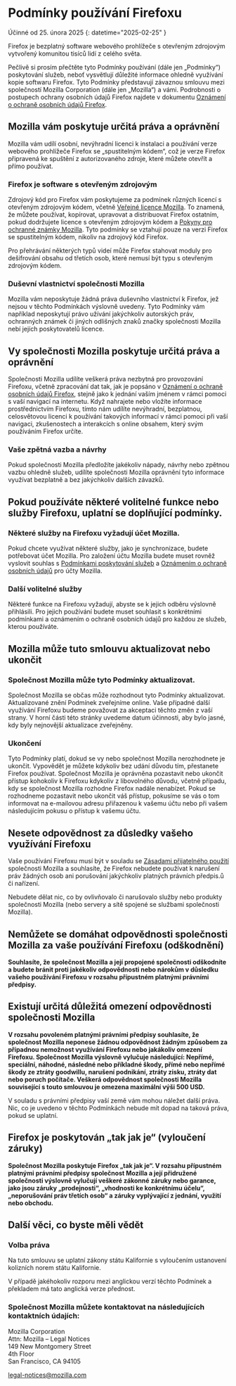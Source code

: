 ﻿# Podmínky používání Firefoxu

Účinné od 25. února 2025
{: datetime="2025-02-25" }

Firefox je bezplatný software webového prohlížeče s otevřeným zdrojovým vytvořený komunitou tisíců lidí z celého světa.

Pečlivě si prosím přečtěte tyto Podmínky používání (dále jen „Podmínky“) poskytování služeb, neboť vysvětlují důležité informace ohledně využívání kopie softwaru Firefox. Tyto Podmínky představují závaznou smlouvu mezi společností Mozilla Corporation (dále jen „Mozilla“) a vámi. Podrobnosti o postupech ochrany osobních údajů Firefox najdete v dokumentu [Oznámení o ochraně osobních údajů Firefox](https://www.mozilla.org/privacy/firefox/#notice).

## Mozilla vám poskytuje určitá práva a oprávnění

Mozilla vám udílí osobní, nevýhradní licenci k instalaci a používání verze webového prohlížeče Firefox se „spustitelným kódem“, což je verze Firefox připravená ke spuštění z autorizovaného zdroje, které můžete otevřít a přímo používat.

### Firefox je software s otevřeným zdrojovým

Zdrojový kód pro Firefox vám poskytujeme za podmínek různých licencí s otevřeným zdrojovým kódem, včetně [Veřejné licence Mozilla](https://www.mozilla.org/MPL/). To znamená, že můžete používat, kopírovat, upravovat a distribuovat Firefox ostatním, pokud dodržujete licence s otevřeným zdrojovým kódem a [Pokyny pro ochranné známky Mozilla](https://www.mozilla.org/foundation/trademarks/policy/). Tyto podmínky se vztahují pouze na verzi Firefox se spustitelným kódem, nikoliv na zdrojový kód Firefox.

Pro přehrávání některých typů videí může Firefox stahovat moduly pro dešifrování obsahu od třetích osob, které nemusí být typu s otevřeným zdrojovým kódem.

### Duševní vlastnictví společnosti Mozilla

Mozilla vám neposkytuje žádná práva duševního vlastnictví k Firefox, jež nejsou v těchto Podmínkách výslovně uvedeny. Tyto Podmínky vám například neposkytují právo užívání jakýchkoliv autorských práv, ochranných známek či jiných odlišných znaků značky společnosti Mozilla nebí jejích poskytovatelů licence.

## Vy společnosti Mozilla poskytuje určitá práva a oprávnění

Společnosti Mozilla udílíte veškerá práva nezbytná pro provozování Firefoxu, včetně zpracování dat tak, jak je popsáno v [Oznámení o ochraně osobních údajů Firefox](https://www.mozilla.org/privacy/firefox/#notice), stejně jako k jednání vaším jménem v rámci pomoci s vaší navigací na internetu. Když nahrajete nebo vložíte informace prostřednictvím Firefoxu, tímto nám udílíte nevýhradní, bezplatnou, celosvětovou licenci k používání takových informací v rámci pomoci při vaší navigaci, zkušenostech a interakcích s online obsahem, který svým používáním Firefox určíte.

### Vaše zpětná vazba a návrhy

Pokud společnosti Mozilla předložíte jakékoliv nápady, návrhy nebo zpětnou vazbu ohledně služeb, udílíte společnosti Mozilla oprávnění tyto informace využívat bezplatně a bez jakýchkoliv dalších závazků.

## Pokud používáte některé volitelné funkce nebo služby Firefoxu, uplatní se doplňující podmínky.

### Některé služby na Firefoxu vyžadují účet Mozilla.

Pokud chcete využívat některé služby, jako je synchronizace, budete potřebovat účet Mozilla. Pro založení účtu Mozilla budete muset rovněž vyslovit souhlas s [Podmínkami poskytování služeb](https://www.mozilla.org/about/legal/terms/services/) a [Oznámením o ochraně osobních údajů](https://www.mozilla.org/privacy/mozilla-accounts/) pro účty Mozilla.

### Další volitelné služby

Některé funkce na Firefoxu vyžadují, abyste se k jejich odběru výslovně přihlásili. Pro jejich používání budete muset souhlasit s konkrétními podmínkami a oznámením o ochraně osobních údajů pro každou ze služeb, kterou používáte.

## Mozilla může tuto smlouvu aktualizovat nebo ukončit

### Společnost Mozilla může tyto Podmínky aktualizovat.

Společnost Mozilla se občas může rozhodnout tyto Podmínky aktualizovat. Aktualizované znění Podmínek zveřejníme online. Vaše případné další využívání Firefoxu budeme považovat za akceptaci těchto změn z vaší strany. V horní části této stránky uvedeme datum účinnosti, aby bylo jasné, kdy byly nejnovější aktualizace zveřejněny.

### Ukončení

Tyto Podmínky platí, dokud se vy nebo společnost Mozilla nerozhodnete je ukončit. Vypovědět je můžete kdykoliv bez udání důvodu tím, přestanete Firefox používat. Společnost Mozilla je oprávněna pozastavit nebo ukončit přístup kohokoliv k Firefoxu kdykoliv z libovolného důvodu, včetně případu, kdy se společnost Mozilla rozhodne Firefox nadále nenabízet. Pokud se rozhodneme pozastavit nebo ukončit váš přístup, pokusíme se vás o tom informovat na e-mailovou adresu přiřazenou k vašemu účtu nebo při vašem následujícím pokusu o přístup k vašemu účtu.

## Nesete odpovědnost za důsledky vašeho využívání Firefoxu

Vaše používání Firefoxu musí být v souladu se [Zásadami přijatelného použití](https://www.mozilla.org/about/legal/acceptable-use/) společnosti Mozilla a souhlasíte, že Firefox nebudete používat k narušení práv žádných osob ani porušování jakýchkoliv platných právních předpis.ů či nařízení.

Nebudete dělat nic, co by ovlivňovalo či narušovalo služby nebo produkty společnosti Mozilla (nebo servery a sítě spojené se službami společnosti Mozilla).

## Nemůžete se domáhat odpovědnosti společnosti Mozilla za vaše používání Firefoxu (odškodnění)

**Souhlasíte, že společnost Mozilla a její propojené společnosti odškodníte a budete bránit proti jakékoliv odpovědnosti nebo nárokům v důsledku vašeho používání Firefoxu v rozsahu přípustném platnými právními předpisy.**

## Existují určitá důležitá omezení odpovědnosti společnosti Mozilla

**V rozsahu povoleném platnými právními předpisy souhlasíte, že společnost Mozilla neponese žádnou odpovědnost žádným způsobem za případnou nemožnost využívání Firefoxu nebo jakákoliv omezení Firefoxu. Společnost Mozilla výslovně vylučuje následující: Nepřímé, speciální, náhodné, následné nebo příkladné škody, přímé nebo nepřímé škody ze ztráty goodwillu, narušení podnikání, ztráty zisku, ztráty dat nebo poruch počítače. Veškerá odpovědnost společnosti Mozilla související s touto smlouvou je omezena maximální výši 500 USD.**

V souladu s právními předpisy vaší země vám mohou náležet další práva. Nic, co je uvedeno v těchto Podmínkách nebude mít dopad na taková práva, pokud se uplatní.

## Firefox je poskytován „tak jak je“ (vyloučení záruky)

**Společnost Mozilla poskytuje Firefox „tak jak je“. V rozsahu přípustném platnými právními předpisy společnost Mozilla a její přidružené společnosti výslovně vylučují veškeré zákonné záruky nebo garance, jako jsou záruky „prodejnosti“, „vhodnosti ke konkrétnímu účelu“, „neporušování práv třetích osob“ a záruky vyplývající z jednání, využití nebo obchodu.**

## Další věci, co byste měli vědět

### Volba práva

Na tuto smlouvu se uplatní zákony státu Kalifornie s vyloučením ustanovení kolizních norem státu Kalifornie.

V případě jakéhokoliv rozporu mezi anglickou verzí těchto Podmínek a překladem má tato anglická verze přednost.

### Společnost Mozilla můžete kontaktovat na následujících kontaktních údajích:

Mozilla Corporation <br>
Attn: Mozilla – Legal Notices <br>
149 New Montgomery Street <br>
4th Floor <br>
San Francisco, CA 94105

legal-notices@mozilla.com
